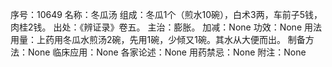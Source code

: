 序号：10649
名称：冬瓜汤
组成：冬瓜1个（煎水10碗），白术3两，车前子5钱，肉桂2钱。
出处：《辨证录》卷五。
主治：膨胀。
加减：None
功效：None
用法用量：上药用冬瓜水煎汤2碗，先用1碗，少倾又1碗。其水从大便而出。
制备方法：None
临床应用：None
各家论述：None
用药禁忌：None
附注：None
